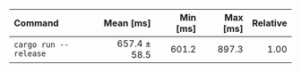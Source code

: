 | Command | Mean [ms] | Min [ms] | Max [ms] | Relative |
|:---|---:|---:|---:|---:|
| `cargo run --release` | 657.4 ± 58.5 | 601.2 | 897.3 | 1.00 |
